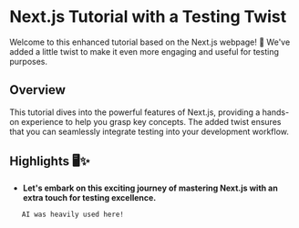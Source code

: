# Next.js Tutorial with a Testing Twist

Welcome to this enhanced tutorial based on the Next.js webpage! 🚀 We've added a little twist to make it even more engaging and useful for testing purposes.

## Overview

This tutorial dives into the powerful features of Next.js, providing a hands-on experience to help you grasp key concepts. The added twist ensures that you can seamlessly integrate testing into your development workflow.

## Highlights 🖥️✨

- **Let's embark on this exciting journey of mastering Next.js with an extra touch for testing excellence.**

```
   AI was heavily used here!

